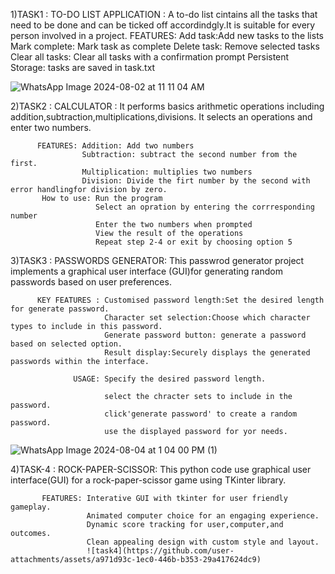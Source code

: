 1)TASK1 : TO-DO LIST APPLICATION : A to-do list cintains all the tasks that need to be done and can be ticked off accordindgly.It is suitable for every 
                                  person involved in a project.
FEATURES:
   Add task:Add new tasks to the lists
   Mark complete: Mark task as complete
   Delete task: Remove selected tasks
   Clear all tasks: Clear all tasks with a confirmation prompt
   Persistent Storage: tasks are saved in task.txt

![WhatsApp Image 2024-08-02 at 11 11 04 AM](https://github.com/user-attachments/assets/eaa603ed-0456-4fe5-ae39-f712a4d912f5)


2)TASK2 : CALCULATOR : It performs basics arithmetic operations including addition,subtraction,multiplications,divisions.
                       It selects an operations and enter two numbers.

          FEATURES: Addition: Add two numbers
                    Subtraction: subtract the second number from the first.
                    Multiplication: multiplies two numbers
                    Division: Divide the firt number by the second with error handlingfor division by zero.
           How to use: Run the program
                       Select an opration by entering the corrresponding number
                       Enter the two numbers when prompted
                       View the result of the operations
                       Repeat step 2-4 or exit by choosing option 5

3)TASK3 : PASSWORDS GENERATOR: This passwrod generator project implements a graphical user interface (GUI)for generating random 
                               passwords based on user preferences.
                               
          KEY FEATURES : Customised password length:Set the desired length for generate password.
                         Character set selection:Choose which character types to include in this password.
                         Generate password button: generate a password based on selected option.
                         Result display:Securely displays the generated passwords within the interface.

                  USAGE: Specify the desired password length.
           
                         select the chracter sets to include in the password.
                         click'generate password' to create a random password.
                         use the displayed password for yor needs.
                         

![WhatsApp Image 2024-08-04 at 1 04 00 PM (1)](https://github.com/user-attachments/assets/8b1b2819-52fd-4c8b-bb0a-3ea9d0d27209)

4)TASK-4 : ROCK-PAPER-SCISSOR: This python code use graphical user interface(GUI) for a rock-paper-scissor game using TKinter library.

           FEATURES: Interative GUI with tkinter for user friendly gameplay.
                     Animated computer choice for an engaging experience.
                     Dynamic score tracking for user,computer,and outcomes.
                     Clean appealing design with custom style and layout.
                     ![task4](https://github.com/user-attachments/assets/a971d93c-1ec0-446b-b353-29a417624dc9)

                     

                     

                         



                       
